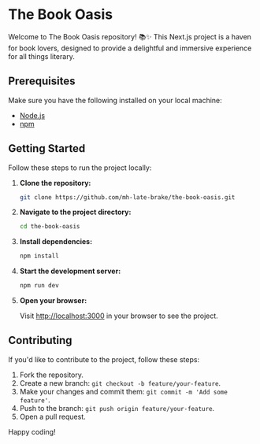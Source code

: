 # The Book Oasis

Welcome to The Book Oasis repository! 📚✨ This Next.js project is a haven for book lovers, designed to provide a delightful and immersive experience for all things literary.

## Prerequisites

Make sure you have the following installed on your local machine:

- [Node.js](https://nodejs.org/)
- [npm](https://www.npmjs.com/)

## Getting Started

Follow these steps to run the project locally:

1. **Clone the repository:**

    ```bash
    git clone https://github.com/mh-late-brake/the-book-oasis.git
    ```

2. **Navigate to the project directory:**

    ```bash
    cd the-book-oasis
    ```

3. **Install dependencies:**

    ```bash
    npm install
    ```

4. **Start the development server:**

    ```bash
    npm run dev
    ```

5. **Open your browser:**

    Visit [http://localhost:3000](http://localhost:3000) in your browser to see the project.


## Contributing

If you'd like to contribute to the project, follow these steps:

1. Fork the repository.
2. Create a new branch: `git checkout -b feature/your-feature`.
3. Make your changes and commit them: `git commit -m 'Add some feature'`.
4. Push to the branch: `git push origin feature/your-feature`.
5. Open a pull request.


Happy coding!
